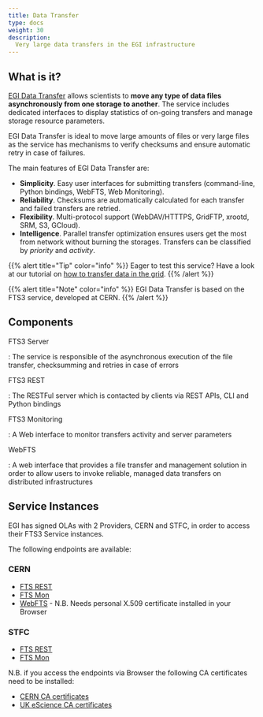 ```yaml
---
title: Data Transfer
type: docs
weight: 30
description:
  Very large data transfers in the EGI infrastructure
---
```


## What is it?

[EGI Data Transfer](https://www.egi.eu/services/data-transfer/)
allows scientists to **move any type of data files asynchronously from one
storage to another**. The service includes dedicated interfaces to display statistics
of on-going transfers and manage storage resource parameters.

EGI Data Transfer is ideal to move large amounts of files or very large
files as the service has mechanisms to verify checksums and ensure automatic
retry in case of failures.

The main features of EGI Data Transfer are:

- **Simplicity**. Easy user interfaces for submitting transfers (command-line,
  Python bindings, WebFTS, Web Monitoring).
- **Reliability**. Checksums are automatically calculated for each transfer and
  failed transfers are retried.
- **Flexibility**. Multi-protocol support (WebDAV/HTTTPS, GridFTP, xrootd, SRM, S3, GCloud).
- **Intelligence**. Parallel transfer optimization ensures users get the most from network
  without burning the storages. Transfers can be classified by _priority_ and _activity_.

{{% alert title="Tip" color="info" %}} Eager to test this service?
Have a look at our tutorial on
[how to transfer data in the grid](https://docs.egi.eu/users/tutorials/data-transfer-grid-storage/).
{{% /alert %}}

{{% alert title="Note" color="info" %}} EGI Data Transfer is based on the
FTS3 service, developed at CERN.
{{% /alert %}}

## Components

FTS3 Server

: The service is responsible of the asynchronous execution of the file transfer,
checksumming and retries in case of errors

FTS3 REST

: The RESTFul server which is contacted by clients via REST APIs, CLI and Python
bindings

FTS3 Monitoring

: A Web interface to monitor transfers activity and server parameters

WebFTS

: A web interface that provides a file transfer and management solution in order
to allow users to invoke reliable, managed data transfers on distributed
infrastructures

## Service Instances

EGI has signed OLAs with 2 Providers, CERN and STFC, in order to access their
FTS3 Service instances.

The following endpoints are available:

### CERN

- [FTS REST](https://fts3-public.cern.ch:8446/)
- [FTS Mon](https://fts3-public.cern.ch/fts3/ftsmon/#/)
- [WebFTS](https://webfts.cern.ch/) - N.B. Needs personal X.509 certificate
  installed in your Browser

### STFC

- [FTS REST](https://lcgfts3.gridpp.rl.ac.uk:8446)
- [FTS Mon](https://lcgfts3.gridpp.rl.ac.uk:8449/fts3/ftsmon/#/)

N.B. if you access the endpoints via Browser the following CA certificates need
to be installed:

- [CERN CA certificates](https://cafiles.cern.ch/cafiles/certificates/)
- [UK eScience CA certificates](http://www.ngs.ac.uk/ukca/certificates/cacerts.html)
